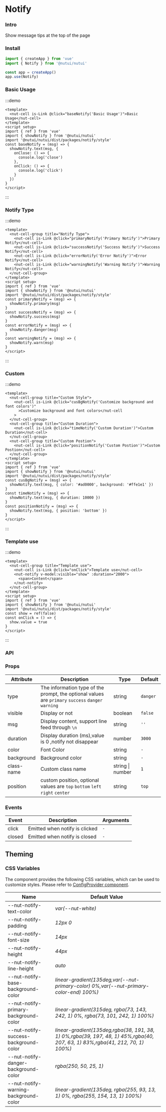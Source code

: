 # Notify

### Intro

Show message tips at the top of the page

### Install

```js
import { createApp } from 'vue'
import { Notify } from '@nutui/nutui'

const app = createApp()
app.use(Notify)
```

### Basic Usage

:::demo

```vue
<template>
  <nut-cell is-Link @click="baseNotify('Basic Usage')">Basic Usage</nut-cell>
</template>
<script setup>
import { ref } from 'vue'
import { showNotify } from '@nutui/nutui'
import '@nutui/nutui/dist/packages/notify/style'
const baseNotify = (msg) => {
  showNotify.text(msg, {
    onClose: () => {
      console.log('close')
    },
    onClick: () => {
      console.log('click')
    }
  })
}
</script>
```

:::

### Notify Type

:::demo

```vue
<template>
  <nut-cell-group title="Notify Type">
    <nut-cell is-Link @click="primaryNotify('Primary Notify')">Primary Notify</nut-cell>
    <nut-cell is-Link @click="successNotify('Success Notify')">Success Notify</nut-cell>
    <nut-cell is-Link @click="errorNotify('Error Notify')">Error Notify</nut-cell>
    <nut-cell is-Link @click="warningNotify('Warning Notify')">Warning Notify</nut-cell>
  </nut-cell-group>
</template>
<script setup>
import { ref } from 'vue'
import { showNotify } from '@nutui/nutui'
import '@nutui/nutui/dist/packages/notify/style'
const primaryNotify = (msg) => {
  showNotify.primary(msg)
}
const successNotify = (msg) => {
  showNotify.success(msg)
}
const errorNotify = (msg) => {
  showNotify.danger(msg)
}
const warningNotify = (msg) => {
  showNotify.warn(msg)
}
</script>
```

:::

### Custom

:::demo

```vue
<template>
  <nut-cell-group title="Custom Style">
    <nut-cell is-Link @click="cusBgNotify('Customize background and font colors')"
      >Customize background and font colors</nut-cell
    >
  </nut-cell-group>
  <nut-cell-group title="Custom Duration">
    <nut-cell is-Link @click="timeNotify('Custom Duration')">Custom Duration</nut-cell>
  </nut-cell-group>
  <nut-cell-group title="Custom Postion">
    <nut-cell is-Link @click="positionNotify('Custom Postion')">Custom Postion</nut-cell>
  </nut-cell-group>
</template>
<script setup>
import { ref } from 'vue'
import { showNotify } from '@nutui/nutui'
import '@nutui/nutui/dist/packages/notify/style'
const cusBgNotify = (msg) => {
  showNotify.text(msg, { color: '#ad0000', background: '#ffe1e1' })
}
const timeNotify = (msg) => {
  showNotify.text(msg, { duration: 10000 })
}
const positionNotify = (msg) => {
  showNotify.text(msg, { position: 'bottom' })
}
</script>
```

:::

### Template use

:::demo

```vue
<template>
  <nut-cell-group title="Template use">
    <nut-cell is-Link @click="onClick">Template use</nut-cell>
    <nut-notify v-model:visible="show" :duration="2000">
      <span>Content</span>
    </nut-notify>
  </nut-cell-group>
</template>
<script setup>
import { ref } from 'vue'
import { showNotify } from '@nutui/nutui'
import '@nutui/nutui/dist/packages/notify/style'
const show = ref(false)
const onClick = () => {
  show.value = true
}
</script>
```

:::

### API

### Props

| Attribute | Description | Type | Default |
| --- | --- | --- | --- |
| type | The information type of the prompt, the optional values are `primary` `success` `danger` `warning` | string | `danger` |
| visible | Display or not | boolean | `false` |
| msg | Display content, support line feed through `\n` | string | `''` |
| duration | Display duration (ms),value is 0 ,notify not disappear | number | `3000` |
| color | Font Color | string | `-` |
| background | Background color | string | `-` |
| class-name | Custom class name | string \| number | `1 ` |
| position | custom position, optional values are `top` `bottom` `left` `right` `center` | string | `top` |

### Events

| Event | Description | Arguments |
| --- | --- | --- |
| click | Emitted when notify is clicked | `-` |
| closed | Emitted when notify is closed | `-` |

## Theming

### CSS Variables

The component provides the following CSS variables, which can be used to customize styles. Please refer to [ConfigProvider component](#/en-US/component/configprovider).

| Name | Default Value |
| --- | --- |
| --nut-notify-text-color | _var(--nut-white)_ |
| --nut-notify-padding | _12px 0_ |
| --nut-notify-font-size | _14px_ |
| --nut-notify-height | _44px_ |
| --nut-notify-line-height | _auto_ |
| --nut-notify-base-background-color | _linear-gradient(135deg,var(--nut-primary-color) 0%,var(--nut-primary-color-end) 100%)_ |
| --nut-notify-primary-background-color | _linear-gradient(315deg, rgba(73, 143, 242, 1) 0%, rgba(73, 101, 242, 1) 100%)_ |
| --nut-notify-success-background-color | _linear-gradient(135deg,rgba(38, 191, 38, 1) 0%,rgba(39, 197, 48, 1) 45%,rgba(40, 207, 63, 1) 83%,rgba(41, 212, 70, 1) 100%)_ |
| --nut-notify-danger-background-color | _rgba(250, 50, 25, 1)_ |
| --nut-notify-warning-background-color | _linear-gradient(135deg, rgba(255, 93, 13, 1) 0%, rgba(255, 154, 13, 1) 100%)_ |
